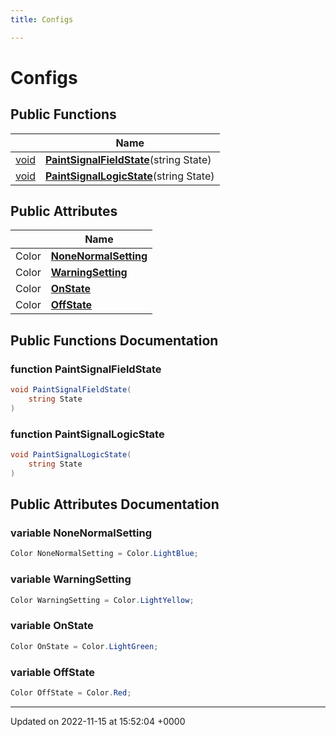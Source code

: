 ```yaml
---
title: Configs

---
```


# Configs





## Public Functions

|                | Name           |
| -------------- | -------------- |
| [void](/SignallingSystem-doc/vb/Files/SerialPixelLeds_8vb/#variable-void) | **[PaintSignalFieldState](/SignallingSystem-doc/vb/Classes/classConfigs/#function-paintsignalfieldstate)**(string State) |
| [void](/SignallingSystem-doc/vb/Files/SerialPixelLeds_8vb/#variable-void) | **[PaintSignalLogicState](/SignallingSystem-doc/vb/Classes/classConfigs/#function-paintsignallogicstate)**(string State) |

## Public Attributes

|                | Name           |
| -------------- | -------------- |
| Color | **[NoneNormalSetting](/SignallingSystem-doc/vb/Classes/classConfigs/#variable-nonenormalsetting)**  |
| Color | **[WarningSetting](/SignallingSystem-doc/vb/Classes/classConfigs/#variable-warningsetting)**  |
| Color | **[OnState](/SignallingSystem-doc/vb/Classes/classConfigs/#variable-onstate)**  |
| Color | **[OffState](/SignallingSystem-doc/vb/Classes/classConfigs/#variable-offstate)**  |

## Public Functions Documentation

### function PaintSignalFieldState

```csharp
void PaintSignalFieldState(
    string State
)
```


### function PaintSignalLogicState

```csharp
void PaintSignalLogicState(
    string State
)
```


## Public Attributes Documentation

### variable NoneNormalSetting

```csharp
Color NoneNormalSetting = Color.LightBlue;
```


### variable WarningSetting

```csharp
Color WarningSetting = Color.LightYellow;
```


### variable OnState

```csharp
Color OnState = Color.LightGreen;
```


### variable OffState

```csharp
Color OffState = Color.Red;
```


-------------------------------

Updated on 2022-11-15 at 15:52:04 +0000